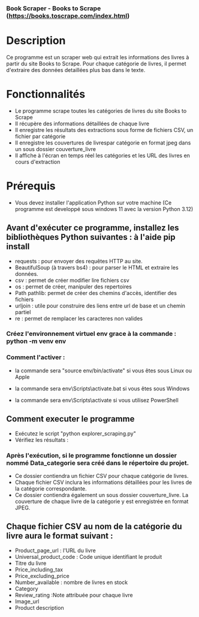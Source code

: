 ### Book Scraper - Books to Scrape (https://books.toscrape.com/index.html)

# Description

Ce programme est un scraper web qui extrait les informations des livres à partir du site Books to Scrape. Pour chaque catégorie de livres, il permet d'extraire des données detaillées plus bas dans le texte.

# Fonctionnalités
- Le programme scrape toutes les catégories de livres du site Books to Scrape
- Il récupère des informations détaillées de chaque livre
- Il enregistre les résultats des extractions sous forme de fichiers CSV, un fichier par catégorie
- Il enregistre les couvertures de livrespar catégorie en format jpeg dans un sous dossier couverture_livre
- Il affiche à l'écran en temps réel les catégories et les URL des livres en cours d'extraction

# Prérequis
- Vous devez installer l'application Python sur votre machine (Ce programme est developpé sous windows 11 avec la version Python 3.12)
  
## Avant d'exécuter ce programme, installez les bibliothèques Python suivantes : à l'aide pip install

- requests : pour envoyer des requêtes HTTP au site.
- BeautifulSoup (à travers bs4) : pour parser le HTML et extraire les données.
- csv : permet de créer modifier lire fichiers csv
- os : permet de créer, manipuler des repertoires
- Path pathlib: permet de créer des chemins d'accès, identifier des fichiers
- urljoin : utile pour construire des liens entre url de base et un chemin partiel
- re : permet de remplacer les caracteres non valides 

### Créez l'environnement virtuel env grace à la commande : python -m venv env
### Comment l'activer :
- la commande sera "source env/bin/activate" si vous êtes sous Linux ou Apple

- la commande sera env\Scripts\activate.bat si vous êtes sous Windows

- la commande sera  env\Scripts\activate si vous utilisez PowerShell

## Comment executer le programme
- Exécutez le script "python explorer_scraping.py"
- Vérifiez les résultats : 

### Après l'exécution, si le programme fonctionne un dossier nommé Data_categorie sera créé dans le répertoire du projet. 
- Ce dossier contiendra un fichier CSV pour chaque catégorie de livres.
- Chaque fichier CSV inclura les informations détaillées pour les livres de la catégorie correspondante.
- Ce dossier contiendra également un sous dossier couverture_livre. La couverture de chaque livre de la catégorie y     est enregistrée en format JPEG.

## Chaque fichier CSV au nom de la catégorie du livre aura le format suivant  :
- Product_page_url : l'URL du livre
- Universal_product_code : Code unique identifiant le produit
- Titre du livre
- Price_including_tax
- Price_excluding_price
- Number_available : nombre de livres en stock
- Category
- Review_rating :Note attribuée pour chaque livre
- Image_url
- Product description




